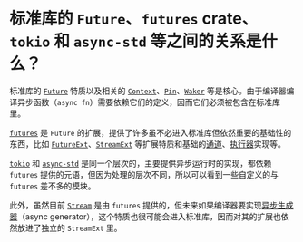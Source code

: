 # 标准库的 `Future`、`futures` crate、`tokio` 和 `async-std` 等之间的关系是什么？

标准库的 [`Future`][future] 特质以及相关的 [`Context`][context]、[`Pin`][pin]、[`Waker`][waker] 等是核心。由于编译器编译异步函数（`async fn`）需要依赖它们的定义，因而它们必须被包含在标准库里。

[`futures`][futures] 是 `Future` 的扩展，提供了许多虽不必进入标准库但依然重要的基础性的东西，比如 [`FutureExt`][future-ext]、[`StreamExt`][stream-ext] 等扩展特质和基础的[通道][channel]、[执行器][executor]实现等。

[`tokio`][tokio] 和 [`async-std`][async-std] 是同一个层次的，主要提供异步运行时的实现，都依赖 `futures` 提供的元语，但因为处理的层次不同，所以可以看到一些自定义的与 `futures` 差不多的模块。

此外，虽然目前 [`Stream`][stream] 是由 `futures` 提供的，但未来如果编译器要实现[异步生成器][generator]（async generator），这个特质也很可能会进入标准库，因而对其的扩展也依然放进了独立的 `StreamExt` 里。


[future]: https://doc.rust-lang.org/std/future/trait.Future.html
[context]: https://doc.rust-lang.org/std/task/struct.Context.html
[pin]: https://doc.rust-lang.org/std/pin/struct.Pin.html
[waker]: https://doc.rust-lang.org/std/task/struct.Waker.html

[futures]: https://crates.io/crates/futures
[future-ext]: https://docs.rs/futures/*/futures/future/trait.FutureExt.html
[stream]: https://docs.rs/futures/*/futures/stream/trait.Stream.html
[stream-ext]: https://docs.rs/futures/*/futures/stream/trait.StreamExt.html
[channel]: https://docs.rs/futures/*/futures/channel/index.html
[executor]: https://docs.rs/futures/*/futures/executor/index.html

[tokio]: https://crates.io/crates/tokio
[async-std]: https://crates.io/crates/async-std

[generator]: https://rust-lang.github.io/rfcs/2394-async_await.html#generators-and-streams
